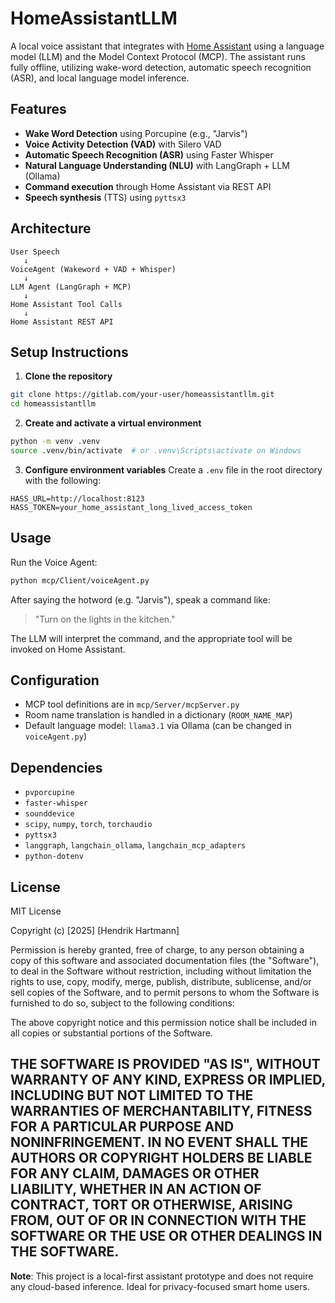# HomeAssistantLLM

A local voice assistant that integrates with [Home Assistant](https://www.home-assistant.io/) using a language model (LLM) and the Model Context Protocol (MCP). The assistant runs fully offline, utilizing wake-word detection, automatic speech recognition (ASR), and local language model inference.

## Features

- **Wake Word Detection** using Porcupine (e.g., "Jarvis")
- **Voice Activity Detection (VAD)** with Silero VAD
- **Automatic Speech Recognition (ASR)** using Faster Whisper
- **Natural Language Understanding (NLU)** with LangGraph + LLM (Ollama)
- **Command execution** through Home Assistant via REST API
- **Speech synthesis** (TTS) using `pyttsx3`

## Architecture

```
User Speech
   ↓
VoiceAgent (Wakeword + VAD + Whisper)
   ↓
LLM Agent (LangGraph + MCP)
   ↓
Home Assistant Tool Calls
   ↓
Home Assistant REST API
```

## Setup Instructions

1. **Clone the repository**
```bash
git clone https://gitlab.com/your-user/homeassistantllm.git
cd homeassistantllm
```

2. **Create and activate a virtual environment**
```bash
python -m venv .venv
source .venv/bin/activate  # or .venv\Scripts\activate on Windows
```

3. **Configure environment variables**
Create a `.env` file in the root directory with the following:
```env
HASS_URL=http://localhost:8123
HASS_TOKEN=your_home_assistant_long_lived_access_token
```

## Usage

Run the Voice Agent:
```bash
python mcp/Client/voiceAgent.py
```

After saying the hotword (e.g. "Jarvis"), speak a command like:
> "Turn on the lights in the kitchen."

The LLM will interpret the command, and the appropriate tool will be invoked on Home Assistant.

## Configuration

- MCP tool definitions are in `mcp/Server/mcpServer.py`
- Room name translation is handled in a dictionary (`ROOM_NAME_MAP`)
- Default language model: `llama3.1` via Ollama (can be changed in `voiceAgent.py`)

## Dependencies

- `pvporcupine`
- `faster-whisper`
- `sounddevice`
- `scipy`, `numpy`, `torch`, `torchaudio`
- `pyttsx3`
- `langgraph`, `langchain_ollama`, `langchain_mcp_adapters`
- `python-dotenv`

## License

MIT License

Copyright (c) [2025] [Hendrik Hartmann]

Permission is hereby granted, free of charge, to any person obtaining a copy
of this software and associated documentation files (the "Software"), to deal
in the Software without restriction, including without limitation the rights
to use, copy, modify, merge, publish, distribute, sublicense, and/or sell
copies of the Software, and to permit persons to whom the Software is
furnished to do so, subject to the following conditions:

The above copyright notice and this permission notice shall be included in all
copies or substantial portions of the Software.

THE SOFTWARE IS PROVIDED "AS IS", WITHOUT WARRANTY OF ANY KIND, EXPRESS OR
IMPLIED, INCLUDING BUT NOT LIMITED TO THE WARRANTIES OF MERCHANTABILITY,
FITNESS FOR A PARTICULAR PURPOSE AND NONINFRINGEMENT. IN NO EVENT SHALL THE
AUTHORS OR COPYRIGHT HOLDERS BE LIABLE FOR ANY CLAIM, DAMAGES OR OTHER
LIABILITY, WHETHER IN AN ACTION OF CONTRACT, TORT OR OTHERWISE, ARISING FROM,
OUT OF OR IN CONNECTION WITH THE SOFTWARE OR THE USE OR OTHER DEALINGS IN THE
SOFTWARE.
---

**Note**: This project is a local-first assistant prototype and does not require any cloud-based inference. Ideal for privacy-focused smart home users.

